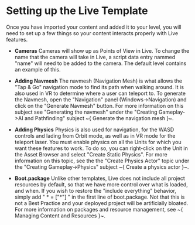 # Setting up the Live Template

Once you have imported your content and added it to your level, you will need to set up a few things so your content interacts properly with Live features.

-   **Cameras** 
Cameras will show up as Points of View in Live. To change the name that the camera will take in Live, a script data entry nammed "name" will need to be added to the camera. The default level contains an example of this. 

-   **Adding Navmesh**
The navmesh (Navigation Mesh) is what allows the "Tap & Go" navigation mode to find its path when walking around. It is also used in VR to determine where a user can teleport to. To generate the Navmesh, open the "Navigation" panel (Windows->Navigation) and click on the "Generate Navmesh" button. For more information on this subject see "Generating the navmesh" under the "Creating Gameplay->AI and Pathfinding" subject ~{ Generate the navigation mesh }~.

-   **Adding Physics** 
Physics is also used for navigation, for the WASD controls and lading from Orbit mode, as well as in VR mode for the teleport laser. You must enable physics on all the Units for which you want these features to work. To do so, you can right-click on the Unit in the Asset Browser and select "Create Static Physics". For more information on this topic, see the the "Create Physics Actor" topic under the "Creating Gameplay->Physics" subject ~{ Create a physics actor }~.

-   **Boot.package** 
Unlike other templates, Live does not include all project resources by default, so that we have more control over what is loaded, and when. If you wish to restore the "include  everything" behavior, simply add "  * = ["*"]  " in the first line of boot.package. Not that this is not a Best Practice and your deployed project will be artificially bloated. For more information on packages and resource management, see ~{ Managing Content and Resources }~.
